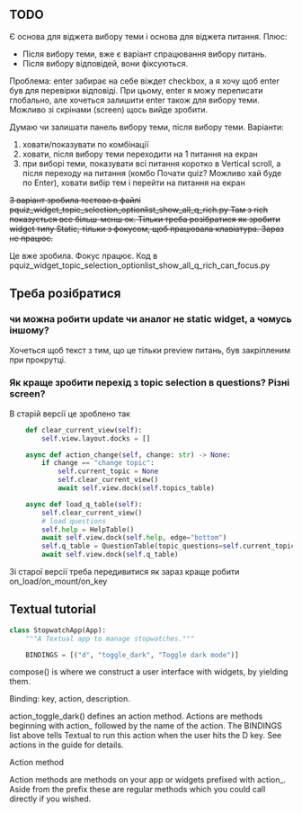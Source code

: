 ## TODO

Є основа для віджета вибору теми і основа для віджета питання. Плюс:

* Після вибору теми, вже є варіант спрацювання вибору питань.
* Після вибору відповідей, вони фіксуються.

Проблема: enter забирає на себе віждет checkbox, а я хочу щоб enter був для
перевірки відповіді.  При цьому, enter я можу переписати глобально, але
хочеться залишити enter також для вибору теми.
Можливо зі скрінами (screen) щось вийде зробити.

Думаю чи залишати панель вибору теми, після вибору теми.
Варіанти:

1. ховати/показувати по комбінації
2. ховати, після вибору теми переходити на 1 питання на екран
3. при виборі теми, показувати всі питання коротко в Vertical scroll, а після
   переходу на питання (комбо Почати quiz? Можливо хай буде по Enter), ховати
   вибір тем і перейти на питання на екран

~~3 варіант зробила тестово в файлі pquiz_widget_topic_selection_optionlist_show_all_q_rich.py
Там з rich показується все більш-менш ок. Тільки треба розібратися як зробити
widget типу Static, тільки з фокусом, щоб працювала клавіатура. Зараз не працює.~~

Це вже зробила. Фокус працює. Код в pquiz_widget_topic_selection_optionlist_show_all_q_rich_can_focus.py


## Треба розібратися

### чи можна робити update чи аналог не static widget, а чомусь іншому?

Хочеться щоб текст з тим, що це тільки preview питань, був закріпленим при прокрутці.

### Як краще зробити перехід з topic selection в questions? Різні screen?

В старій версії це зроблено так

```python
    def clear_current_view(self):
        self.view.layout.docks = []

    async def action_change(self, change: str) -> None:
        if change == "change topic":
            self.current_topic = None
            self.clear_current_view()
            await self.view.dock(self.topics_table)

    async def load_q_table(self):
        self.clear_current_view()
        # load questions
        self.help = HelpTable()
        await self.view.dock(self.help, edge="bottom")
        self.q_table = QuestionTable(topic_questions=self.current_topic_questions)
        await self.view.dock(self.q_table)

```

Зі старої версії треба передивитися як зараз краще робити on_load/on_mount/on_key


## Textual tutorial

```python
class StopwatchApp(App):
    """A Textual app to manage stopwatches."""

    BINDINGS = [("d", "toggle_dark", "Toggle dark mode")]
```

compose() is where we construct a user interface with widgets, by yielding them.

Binding: key, action, description.

action_toggle_dark() defines an action method. Actions are methods beginning
with action_ followed by the name of the action. The BINDINGS list above tells
Textual to run this action when the user hits the D key. See actions in the
guide for details.

Action method

Action methods are methods on your app or widgets prefixed with action_. Aside
from the prefix these are regular methods which you could call directly if you
wished.


